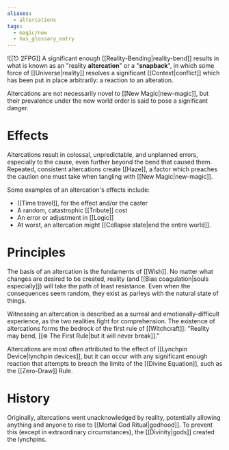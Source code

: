 ```yaml
---
aliases:
  - altercations
tags:
  - magic/new
  - has_glossary_entry
---
```

![[⎋ 2FPG]]
A significant enough [[Reality-Bending|reality-bend]] results in what is known as an "reality **altercation**" or a "**snapback**", in which some force of [[Universe|reality]] resolves a significant [[Context|conflict]] which has been put in place arbitrarily: a reaction to an alteration.

Altercations are not necessarily novel to [[New Magic|new-magic]], but their prevalence under the new world order is said to pose a significant danger.

# Effects
Altercations result in colossal, unpredictable, and unplanned errors, especially to the cause, even further beyond the bend that caused them. Repeated, consistent altercations create [[Haze]], a factor which preaches the caution one must take when tangling with [[New Magic|new-magic]].

Some examples of an altercation's effects include:
* [[Time travel]], for the effect and/or the caster
* A random, catastrophic [[Tribute]] cost
* An error or adjustment in [[Logic]]
* At worst, an altercation might [[Collapse state|end the entire world]].

# Principles
The basis of an altercation is the fundaments of [[Wish]]. No matter what changes are desired to be created, reality (and [[Bias coagulation|souls especially]]) will take the path of least resistance. Even when the consequences seem random, they exist as parleys with the natural state of things.

Witnessing an altercation is described as a surreal and emotionally-difficult experience, as the two realities fight for comprehension. The existence of altercations forms the bedrock of the first rule of [[Witchcraft]]: "Reality may bend, [[⊛ The First Rule|but it will never break]]." 

Altercations are most often attributed to the effect of [[Lynchpin Device|lynchpin devices]], but it can occur with any significant enough reaction that attempts to breach the limits of the [[Divine Equation]], such as the [[Zero-Draw]] Rule. 

# History
Originally, altercations went unacknowledged by reality, potentially allowing anything and anyone to rise to [[Mortal God Ritual|godhood]]. To prevent this (except in extraordinary circumstances), the [[Divinity|gods]] created the lynchpins.